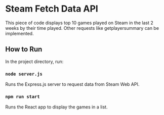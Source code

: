 # Steam Fetch Data API

This piece of code displays top 10 games played on Steam in the last 2 weeks by their time played.
Other requests like getplayersummary can be implemented.

## How to Run

In the project directory, run:

### `node server.js`

Runs the Express.js server to request data from Steam Web API.

### `npm run start`

Runs the React app to display the games in a list.